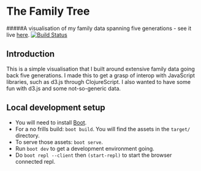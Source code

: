 # The Family Tree

#####A visualisation of my family data spanning five generations - see it live [here](http://production.the-family-tree.divshot.io/).
[![Build Status](https://travis-ci.org/kgxsz/the-family-tree.svg?branch=master)](https://travis-ci.org/kgxsz/the-family-tree)

## Introduction
This is a simple visualisation that I built around extensive family data going back five generations. I made this to get a grasp of interop with JavaScript libraries, such as d3.js through ClojureScript. I also wanted to have some fun with d3.js and some not-so-generic data.

## Local development setup

- You will need to install [Boot](https://github.com/boot-clj/boot#install).
- For a no frills build: `boot build`. You will find the assets in the `target/` directory.
- To serve those assets: `boot serve`.
- Run `boot dev` to get a development environment going.
- Do `boot repl --client` then `(start-repl)` to start the browser connected repl.
